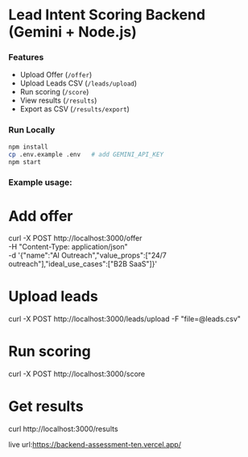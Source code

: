 # Lead Intent Scoring Backend (Gemini + Node.js)

### Features
- Upload Offer (`/offer`)
- Upload Leads CSV (`/leads/upload`)
- Run scoring (`/score`)
- View results (`/results`)
- Export as CSV (`/results/export`)

### Run Locally
```bash
npm install
cp .env.example .env   # add GEMINI_API_KEY
npm start

```
### Example usage:
# Add offer
curl -X POST http://localhost:3000/offer \
 -H "Content-Type: application/json" \
 -d '{"name":"AI Outreach","value_props":["24/7 outreach"],"ideal_use_cases":["B2B SaaS"]}'

# Upload leads
curl -X POST http://localhost:3000/leads/upload -F "file=@leads.csv"

# Run scoring
curl -X POST http://localhost:3000/score

# Get results
curl http://localhost:3000/results


live url:https://backend-assessment-ten.vercel.app/
